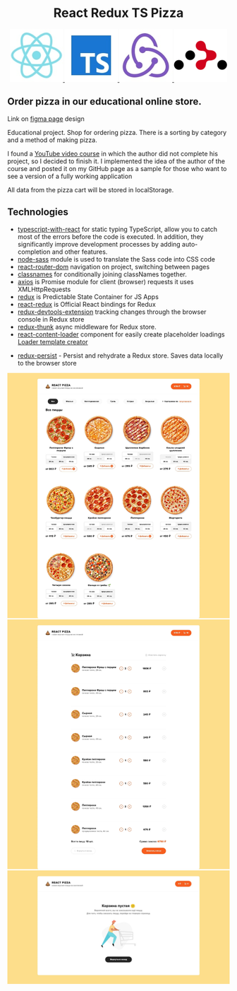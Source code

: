 <h1 align="center">
  React Redux TS Pizza
</h1>

<p align="center">
    <a href="https://ru.reactjs.org/">
        <img src="./screenshots/icon-react.jpg" alt="react-logo" title="react" width="120"/>
    </a>
    <a href="https://www.typescriptlang.org/">
        <img src="./screenshots/icon-typescript.jpg" alt="type-script-logo" title="type-script" width="120"/>
    </a>
    <a href="https://redux.js.org/">
        <img src="./screenshots/icon-redux.jpg" alt="redux-logo" title="redux" width="120"/>
    </a>
    <a href="https://reactrouter.com/">
        <img src="./screenshots/icon-react-router.jpg" alt="react-router-logo" title="react-router" width="120"/>
    </a>
</p>

## Order pizza in our educational online store.

Link on [figma page](https://www.figma.com/file/wWUnQwvRDWBfPx1v1pCAfO/React-Pizza?node-id=0%3A1) design

Educational project. Shop for ordering pizza. There is a sorting by category and a method of making pizza.

I found a [YouTube video course](https://www.youtube.com/playlist?list=PL0FGkDGJQjJFMRmP7wZ771m1Nx-m2_qXq) in which the author did not complete his project, so I decided to finish it. I implemented the idea of the author of the course and posted it on my GitHub page as a sample for those who want to see a version of a fully working application

All data from the pizza cart will be stored in localStorage.

## Technologies

- [typescript-with-react](https://react-typescript-cheatsheet.netlify.app/docs/basic/setup) for static typing TypeScript, allow you to catch most of the errors before the code is executed. In addition, they significantly improve development processes by adding auto-completion and other features.
- [node-sass](https://github.com/sass/node-sass) module is used to translate the Sass code into CSS code
- [react-router-dom](https://github.com/remix-run/react-router/tree/main/packages/react-router-dom) navigation on project, switching between pages
- [classnames](https://github.com/JedWatson/classnames) for conditionally joining classNames together.
- [axios](https://github.com/axios/axios) is Promise module for client (browser) requests it uses XMLHttpRequests
- [redux](https://redux.js.org/) is Predictable State Container for JS Apps
- [react-redux](https://react-redux.js.org/) is Official React bindings for Redux
- [redux-devtools-extension](https://github.com/zalmoxisus/redux-devtools-extension) tracking changes through the browser console in Redux store
- [redux-thunk](https://github.com/reduxjs/redux-thunk) async middleware for Redux store.
- [react-content-loader](https://github.com/danilowoz/react-content-loader) component for easily create placeholder loadings [Loader template creator](https://skeletonreact.com/)
* [redux-persist](https://github.com/rt2zz/redux-persist) - Persist and rehydrate a Redux store. Saves data locally to the browser store

![main-page](./screenshots/main-page.jpg)
![cart-with-orders](./screenshots/cart-with-order.jpg)
![cart-empty](./screenshots/cart-empty.jpg)
